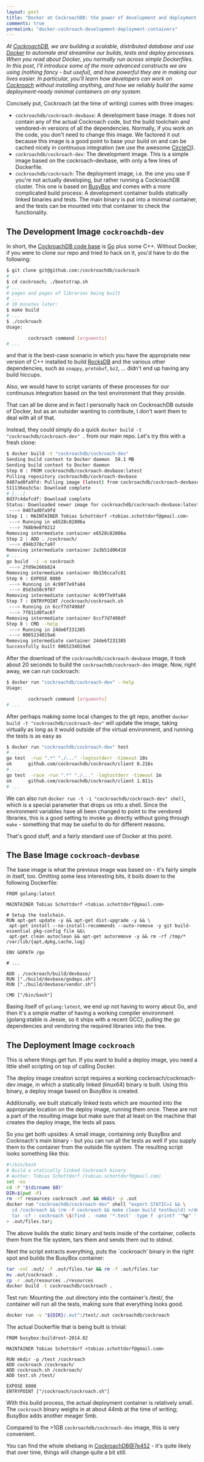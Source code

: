 ```yaml
---
layout: post
title: "Docker at CockroachDB: the power of development and deployment containers"
comments: true
permalink: "docker-cockroach-development-deployment-containers"
---
```


*At [CockroachDB](https://github.com/cockroachdb/cockroach), we are building a scalable, distributed database and use [Docker](http://docker.io) to automate and streamline our builds, tests and deploy processes.
When you read about Docker, you normally run across simple Dockerfiles. In this post, I'll introduce some of the more advanced constructs we are using (nothing fancy - but useful), and how powerful they are in making our lives easier. In particular, you'll learn how developers can work on [Cockroach](https://github.com/cockroachdb/cockroach) without installing anything, and how we reliably build the same deployment-ready minimal containers on any system.*

Concisely put, Cockroach (at the time of writing) comes with three images:

* `cockroachdb/cockroach-devbase`: A development base image.
  It does not contain any of the actual Cockroach code, but the build toolchain and vendored-in versions of all the dependencies. Normally, if you work on the code, you don't need to change this image. We factored it out because this image is a good point to base your build on and can be cached nicely in continuous integration (we use the awesome [CircleCI](http://circleci.com)).
* `cockroachdb/cockroach-dev`: The development image.
  This is a simple image based on the cockroach-devbase, with only a few lines of Dockerfile. 
* `cockroachdb/cockroach`: The deployment image, i.e. the one you use if you're
  not actually developing, but rather running a CockroachDB cluster.
  This one is based on [BusyBox](http://www.busybox.net/) and comes with a more complicated build process:
A development container builds statically linked binaries and tests. The main binary is put into a minimal container, and the tests can be mounted into that container to check the functionality.

## The Development Image `cockroachdb-dev`

In short, the [CockroachDB code base](https://github.com/cockroachdb/cockroach) is [Go](http://golang.org/) plus some C++. Without Docker, if you were to clone our repo and tried to hack on it, you'd have to do the following:

```bash
$ git clone git@github.com:/cockroachdb/cockroach
# ...
$ cd cockroach; ./bootstrap.sh
# ...
# pages and pages of libraries being built
# ...
# 10 minutes later:
$ make build
# ...
$ ./cockroach
Usage:

        cockroach command [arguments]
# ...
```

and that is the best-case scenario in which you have the appropriate new version of C++ installed to build [RocksDB](http://rocksdb.org) and the various other dependencies, such as `snappy`, `protobuf`, `bz2`, ... didn't end up having any build hiccups.

Also, we would have to script variants of these processes for our continuous integration based on the test environment that they provide.

That can all be done and in fact I personally hack on CockroachDB outside of Docker, but as an outsider wanting to contribute, I don't want them to deal with all of that.

Instead, they could simply do a quick `docker build -t "cockroachdb/cockroach-dev" .` from our main repo. Let's try this with a fresh clone:

```bash
$ docker build -t "cockroachdb/cockroach-dev"
Sending build context to Docker daemon  58.1 MB
Sending build context to Docker daemon
Step 0 : FROM cockroachdb/cockroach-devbase:latest
Pulling repository cockroachdb/cockroach-devbase
0407ad0fa9fd: Pulling image (latest) from cockroachdb/cockroach-devbase, endpoint: https://registry-1.d0407ad0fa9fd: Download complete
511136ea3c5a: Download complete
# [...]
8d37c4dafcdf: Download complete
Status: Downloaded newer image for cockroachdb/cockroach-devbase:latest
 ---> 0407ad0fa9fd
Step 1 : MAINTAINER Tobias Schottdorf <tobias.schottdorf@gmail.com>
 ---> Running in e6528c82806a
 ---> 768b9e8f0212
Removing intermediate container e6528c82806a
Step 2 : ADD . /cockroach/
 ---> d94b378cfa97
Removing intermediate container 2a3b51d06418
# ...
go build  -i -o cockroach
 ---> 2fd9e266b824
Removing intermediate container 0b156cca7c81
Step 6 : EXPOSE 8080
 ---> Running in 4c99f7e9fa84
 ---> 85d3a50c9f07
Removing intermediate container 4c99f7e9fa84
Step 7 : ENTRYPOINT /cockroach/cockroach.sh
 ---> Running in 6ccf7d7498df
 ---> 7f811d0fac6f
Removing intermediate container 6ccf7d7498df
Step 8 : CMD --help
 ---> Running in 24de6f231385
 ---> 0065234019a6
Removing intermediate container 24de6f231385
Successfully built 0065234019a6
```

After the download of the `cockroachdb/cockroach-devbase` image, it took about 20 seconds to build the `cockroachdb/cockroach-dev` image. Now, right away, we can run cockroach:

```bash
$ docker run "cockroachdb/cockroach-dev" --help
Usage:

        cockroach command [arguments]
# ...
```

After perhaps making some local changes to the git repo, another `docker build -t "cockroachdb/cockroach-dev"` will update the image, taking virtually as long as it would outside of the virtual environment, and running the tests is as easy as

```bash
$ docker run "cockroachdb/cockroach-dev" test
# ...
go test  -run ".*" "./..." -logtostderr -timeout 10s
ok      github.com/cockroachdb/cockroach/client 0.216s
# ...
go test  -race -run ".*" "./..." -logtostderr -timeout 1m
ok      github.com/cockroachdb/cockroach/client 1.811s
# ...
```

We can also run `docker run -t -i "cockroachdb/cockroach-dev" shell`, which is a special parameter that drops us into a shell. Since the environment variables have all been changed to point to the vendored libraries, this is a good setting to invoke `go` directly without going through `make` - something that may be useful to do for different reasons.

That's good stuff, and a fairly standard use of Docker at this point.

## The Base Image `cockroach-devbase`

The base image is what the previous image was based on - it's fairly simple in itself, too. Omitting some less interesting bits, it boils down to the following Dockerfile:

```docker
FROM golang:latest

MAINTAINER Tobias Schottdorf <tobias.schottdorf@gmail.com>

# Setup the toolchain.
RUN apt-get update -y && apt-get dist-upgrade -y && \
 apt-get install --no-install-recommends --auto-remove -y git build-essential pkg-config file &&\
 apt-get clean autoclean && apt-get autoremove -y && rm -rf /tmp/* /var/lib/{apt,dpkg,cache,log}

ENV GOPATH /go

# ...

ADD . /cockroach/build/devbase/
RUN ["./build/devbase/godeps.sh"]
RUN ["./build/devbase/vendor.sh"]

CMD ["/bin/bash"]
```

Basing itself of `golang:latest`, we end up not having to worry about Go, and then it's a simple matter of having a working compiler environment (golang:stable is Jessie, so it ships with a recent GCC), pulling the go dependencies and vendoring the required libraries into the tree.

## The Deployment Image `cockroach`

This is where things get fun. If you want to build a deploy image, you need a little shell scripting on top of calling Docker.

The deploy image creation script requires a working cockroach/cockroach-dev image, in which a statically linked (linux64) binary is built. Using this binary, a deploy image based on BusyBox is created.

Additionally, we built statically linked tests which are mounted into the appropriate location on the deploy image, running them once. These are not a part of the resulting image but make sure that at least on the machine that creates the deploy image, the tests all pass.

So you get both upsides: A small image, containing only BusyBox and Cockroach's main binary - but you can run all the tests as well if you supply them to the container from the outside file system. The resulting script looks something like this:

```bash
#!/bin/bash
# Build a statically linked Cockroach binary
# Author: Tobias Schottdorf (tobias.schottdorf@gmail.com)
set -ex
cd -P "$(dirname $0)"
DIR=$(pwd -P)
rm -rf resources cockroach .out && mkdir -p .out
docker run "cockroachdb/cockroach-dev" shell "export STATIC=1 && \
  cd /cockroach && (rm -f cockroach && make clean build testbuild) >/dev/null 2>&1 && \
  tar -cf - cockroach \$(find . -name '*.test' -type f -printf '"%p" ') resources" \
> .out/files.tar;
```

The above builds the static binary and tests inside of the container, collects them
from the file system, tars them and sends them out to stdout.

Next the script extracts everything, puts the `cockroach' binary in the right spot and builds the BusyBox container:

```bash
tar -xvC .out/ -f .out/files.tar && rm -f .out/files.tar
mv .out/cockroach .
cp -r .out/resources ./resources
docker build -t cockroachdb/cockroach .
```

Test run: Mounting the .out directory into the container's /test/, the
container will run all the tests, making sure that everything looks good.

```bash
docker run -v "${DIR}/.out":/test/.out cockroachdb/cockroach
```

The actual Dockerfile that is being built is trivial:

```docker
FROM busybox:buildroot-2014.02

MAINTAINER Tobias Schottdorf <tobias.schottdorf@gmail.com>

RUN mkdir -p /test /cockroach
ADD cockroach /cockroach/
ADD cockroach.sh /cockroach/
ADD test.sh /test/

EXPOSE 8080
ENTRYPOINT ["/cockroach/cockroach.sh"]
```

With this build process, the actual deployment container is relatively small. The `cockroach` binary weighs in at about 44mb at the time of writing; BusyBox adds another meager 5mb.

Compared to the >1GB `cockroachdb/cockroach-dev` image, this is very convenient.

You can find the whole shebang in [CockroachDB@7e452](https://github.com/cockroachdb/cockroach/tree/7e452c2a8a9537e4ba5906ccc8a54c50b06885fb) - it's quite likely that over time, things will change quite a bit still.
